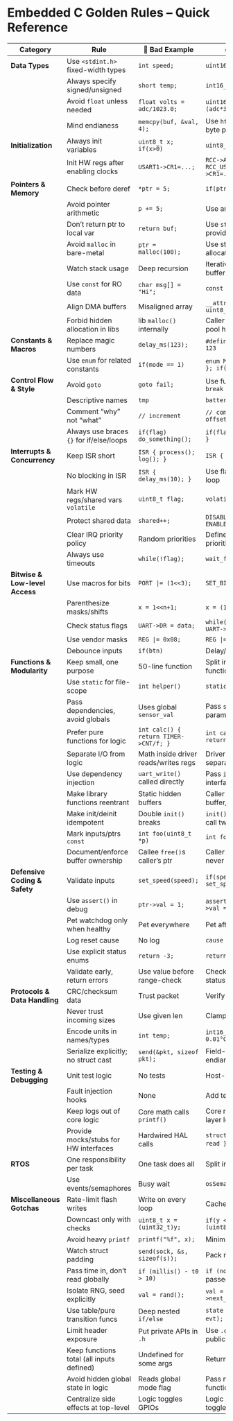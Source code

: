# Embedded C Golden Rules – Quick Reference

| Category | Rule | 🚫 Bad Example | ✅ Good Example |
|----------|------|----------------|----------------|
| **Data Types** | Use `<stdint.h>` fixed-width types | `int speed;` | `uint16_t speed_kmh;` |
| | Always specify signed/unsigned | `short temp;` | `int16_t temp_c;` |
| | Avoid `float` unless needed | `float volts = adc/1023.0;` | `uint16_t mv = (adc*3300)/1023;` |
| | Mind endianess | `memcpy(buf, &val, 4);` | Use `htonl(val)` or manual byte packing |
| **Initialization** | Always init variables | `uint8_t x; if(x>0)` | `uint8_t x=0; if(x>0)` |
| | Init HW regs after enabling clocks | `USART1->CR1=...;` | `RCC->APB2ENR \|= RCC_USART1EN; USART1->CR1=...;` |
| **Pointers & Memory** | Check before deref | `*ptr = 5;` | `if(ptr) *ptr = 5;` |
| | Avoid pointer arithmetic | `p += 5;` | Use array indexing: `arr[i+5]` |
| | Don’t return ptr to local var | `return buf;` | Use `static` or caller-provided buffer |
| | Avoid `malloc` in bare-metal | `ptr = malloc(100);` | Use static buffer or pool allocator |
| | Watch stack usage | Deep recursion | Iterative approach / static buffers |
| | Use `const` for RO data | `char msg[] = "Hi";` | `const char msg[] = "Hi";` |
| | Align DMA buffers | Misaligned array | `__attribute__((aligned(4))) uint8_t buf[64];` |
| | Forbid hidden allocation in libs | lib `malloc()` internally | Caller supplies memory / pool handle |
| **Constants & Macros** | Replace magic numbers | `delay_ms(123);` | `#define SENSOR_TIMEOUT_MS 123` |
| | Use `enum` for related constants | `if(mode == 1)` | `enum Mode { MODE_IDLE = 1 }; if(mode == MODE_IDLE)` |
| **Control Flow & Style** | Avoid `goto` | `goto fail;` | Use function cleanup path or `break` |
| | Descriptive names | `tmp` | `battery_voltage_mv` |
| | Comment “why” not “what” | `// increment` | `// compensate for sensor offset` |
| | Always use braces `{}` for if/else/loops | `if(flag) do_something();` | `if(flag) { do_something(); }` |
| **Interrupts & Concurrency** | Keep ISR short | `ISR { process(); log(); }` | `ISR { set_flag(); }` |
| | No blocking in ISR | `ISR { delay_ms(10); }` | Use flag + process in main loop |
| | Mark HW regs/shared vars `volatile` | `uint8_t flag;` | `volatile uint8_t flag;` |
| | Protect shared data | `shared++;` | `DISABLE_IRQ(); shared++; ENABLE_IRQ();` |
| | Clear IRQ priority policy | Random priorities | Define and document priorities |
| | Always use timeouts | `while(!flag);` | `wait_for_flag(1000);` |
| **Bitwise & Low-level Access** | Use macros for bits | `PORT \|= (1<<3);` | `SET_BIT(PORT, BIT3);` |
| | Parenthesize masks/shifts | `x = 1<<n+1;` | `x = (1 << (n+1));` |
| | Check status flags | `UART->DR = data;` | `while(!(UART->SR & TXE)); UART->DR = data;` |
| | Use vendor masks | `REG \|= 0x08;` | `REG \|= REG_TX_ENABLE;` |
| | Debounce inputs | `if(btn)` | Delay/filter before accept |
| **Functions & Modularity** | Keep small, one purpose | 50-line function | Split into multiple small functions |
| | Use `static` for file-scope | `int helper()` | `static int helper()` |
| | Pass dependencies, avoid globals | Uses global `sensor_val` | Pass `sensor_val` as parameter |
| | Prefer pure functions for logic | `int calc() { return TIMER->CNT/f; }` | `int calc(uint16_t ticks) { return ticks/f; }` |
| | Separate I/O from logic | Math inside driver reads/writes regs | Driver only does I/O; logic in separate module |
| | Use dependency injection | `uart_write()` called directly | Pass `io->write()` via interface struct |
| | Make library functions reentrant | Static hidden buffers | Caller provides buffer/context |
| | Make init/deinit idempotent | Double `init()` breaks | `init()` checks state; safe to call twice |
| | Mark inputs/ptrs `const` | `int foo(uint8_t *p)` | `int foo(const uint8_t *p)` |
| | Document/enforce buffer ownership | Callee `free()`s caller’s ptr | Caller owns lifetime; callee never frees |
| **Defensive Coding & Safety** | Validate inputs | `set_speed(speed);` | `if(speed <= MAX_SPEED) set_speed(speed);` |
| | Use `assert()` in debug | `ptr->val = 1;` | `assert(ptr != NULL); ptr->val = 1;` |
| | Pet watchdog only when healthy | Pet everywhere | Pet after full loop OK |
| | Log reset cause | No log | `cause = RCC->CSR;` |
| | Use explicit status enums | `return -3;` | `return STATUS_TIMEOUT;` |
| | Validate early, return errors | Use value before range-check | Check bounds; bail with status code |
| **Protocols & Data Handling** | CRC/checksum data | Trust packet | Verify CRC before use |
| | Never trust incoming sizes | Use given len | Clamp to buffer size |
| | Encode units in names/types | `int temp;` | `int16_t temp_cdeg; // 0.01°C` |
| | Serialize explicitly; no struct cast | `send(&pkt, sizeof pkt);` | Field-by-field pack with endianness |
| **Testing & Debugging** | Unit test logic | No tests | Host-run unit tests |
| | Fault injection hooks | None | Add test-only failure triggers |
| | Keep logs out of core logic | Core math calls `printf()` | Core returns status; outer layer logs |
| | Provide mocks/stubs for HW interfaces | Hardwired HAL calls | `struct UartVTable { write, read }` for mocks |
| **RTOS** | One responsibility per task | One task does all | Split into dedicated tasks |
| | Use events/semaphores | Busy wait | `osSemaphoreWait()` |
| **Miscellaneous Gotchas** | Rate-limit flash writes | Write on every loop | Cache \& batch writes |
| | Downcast only with checks | `uint8_t x = (uint32_t)y;` | `if(y <= UINT8_MAX) x = (uint8_t)y;` |
| | Avoid heavy `printf` | `printf("%f", x);` | Minimal logging or int print |
| | Watch struct padding | `send(sock, &s, sizeof(s));` | Pack manually / serialize |
| | Pass time in, don’t read globally | `if (millis() - t0 > 10)` | `if (now_ms - t0 > 10)` (now passed in) |
| | Isolate RNG, seed explicitly | `val = rand();` | `val = rng->next_u32(rng_ctx);` |
| | Use table/pure transition funcs | Deep nested `if/else` | `state = fsm_step(state, evt);` (pure) |
| | Limit header exposure | Put private APIs in `.h` | Use `.c` static + minimal public `.h` |
| | Keep functions total (all inputs defined) | Undefined for some args | Return error for invalid cases |
| | Avoid hidden global state in logic | Reads global mode flag | Pass mode/config into function |
| | Centralize side effects at top-level | Logic toggles GPIOs | Logic returns actions; caller toggles GPIO |
